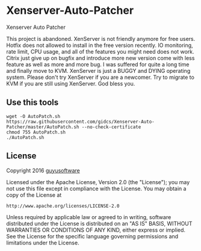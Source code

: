 # Xenserver-Auto-Patcher
Xenserver Auto Patcher

This project is abandoned.
XenServer is not friendly anymore for free users.
Hotfix does not allowed to install in the free version recently.
IO monitoring, rate limit, CPU usage, and all of the features you might need does not work.
Citrix just give up on bugfix and introduce more new version come with less feature as well as more and more bug.
I was suffered for quite a long time and finally move to KVM.
XenServer is just a BUGGY and DYING operating system.
Please don't try XenServer if you are a newcomer.
Try to migrate to KVM if you are still using XenServer. God bless you.

Use this tools
-------
	
	wget -O AutoPatch.sh https://raw.githubusercontent.com/gidcs/Xenserver-Auto-Patcher/master/AutoPatch.sh --no-check-certificate
	chmod 755 AutoPatch.sh
	./AutoPatch.sh

License
-------

Copyright 2016 [guyusoftware]

Licensed under the Apache License, Version 2.0 (the "License");
you may not use this file except in compliance with the License.
You may obtain a copy of the License at

    http://www.apache.org/licenses/LICENSE-2.0

Unless required by applicable law or agreed to in writing, software
distributed under the License is distributed on an "AS IS" BASIS,
WITHOUT WARRANTIES OR CONDITIONS OF ANY KIND, either express or implied.
See the License for the specific language governing permissions and
limitations under the License.

[guyusoftware]: https://www.guyusoftware.com/
